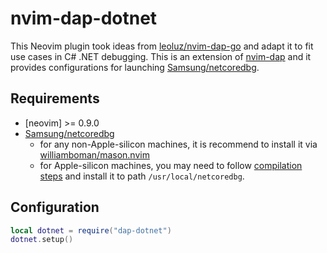 # nvim-dap-dotnet

This Neovim plugin took ideas from
[leoluz/nvim-dap-go](https://github.com/leoluz/nvim-dap-go) and adapt it to fit
use cases in C# .NET debugging. This is an extension of
[nvim-dap](https://github.com/mfussenegger/nvim-dap) and it provides
configurations for launching
[Samsung/netcoredbg](https://github.com/mfussenegger/nvim-dap).

## Requirements

- [neovim] >= 0.9.0
- [Samsung/netcoredbg](https://github.com/mfussenegger/nvim-dap)
  - for any non-Apple-silicon machines, it is recommend to install it via
    [williamboman/mason.nvim](https://github.com/williamboman/mason.nvim)
  - for Apple-silicon machines, you may need to follow [compilation
    steps](https://github.com/Samsung/netcoredbg#compiling-1) and install it to
    path `/usr/local/netcoredbg`.

## Configuration

```lua
local dotnet = require("dap-dotnet")
dotnet.setup()
```
